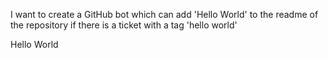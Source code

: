 I want to create a GitHub bot which can add 'Hello World' to the readme of the repository if there is a ticket with a tag 'hello world'

Hello World